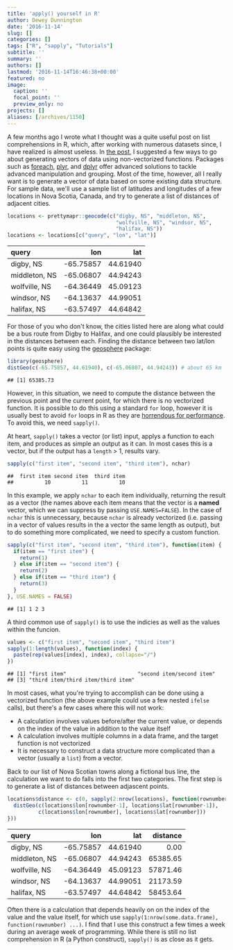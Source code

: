 ```yaml
---
title: 'apply() yourself in R'
author: Dewey Dunnington
date: '2016-11-14'
slug: []
categories: []
tags: ["R", "sapply", "Tutorials"]
subtitle: ''
summary: ''
authors: []
lastmod: '2016-11-14T16:46:38+00:00'
featured: no
image:
  caption: ''
  focal_point: ''
  preview_only: no
projects: []
aliases: [/archives/1150]
---
```


A few months ago I wrote what I thought was a quite useful post on list comprehensions in R, which, after working with numerous datasets since, I have realized is almost useless. In <a href="http://apps.fishandwhistle.net/archives/1010">the post</a>, I suggested a few ways to go about generating vectors of data using non-vectorized functions. Packages such as <a href="https://cran.r-project.org/package=foreach">foreach</a>, <a href="https://cran.r-project.org/package=plyr">plyr</a>, and <a href="https://cran.r-project.org/package=dplyr">dplyr</a> offer advanced solutions to tackle advanced manipulation and grouping. Most of the time, however, all I really want is to generate a vector of data based on some existing data structure. For sample data, we'll use a sample list of latitudes and longitudes of a few locations in Nova Scotia, Canada, and try to generate a list of distances of adjacent cities.


``` r
locations <- prettymapr::geocode(c("digby, NS", "middleton, NS", 
                                   "wolfville, NS", "windsor, NS", 
                                   "halifax, NS"))
locations <- locations[c("query", "lon", "lat")]
```

| query         |        lon|       lat|
|:--------------|----------:|---------:|
| digby, NS     |  -65.75857|  44.61940|
| middleton, NS |  -65.06807|  44.94243|
| wolfville, NS |  -64.36449|  45.09123|
| windsor, NS   |  -64.13637|  44.99051|
| halifax, NS   |  -63.57497|  44.64842|

For those of you who don't know, the cities listed here are along what could be a bus route from Digby to Halifax, and one could plausibly be interested in the distances between each. Finding the distance between two lat/lon points is quite easy using the [geosphere](https://cran.r-project.org/package=geosphere) package:

``` r
library(geosphere)
distGeo(c(-65.75857, 44.61940), c(-65.06807, 44.94243)) # about 65 km
```

    ## [1] 65385.73

However, in this situation, we need to compute the distance between the previous point and the current point, for which there is no vectorized function. It is possible to do this using a standard `for` loop, however it is usually best to avoid `for` loops in R as they are [horrendous for performance](http://leftcensored.skepsi.net/2011/08/21/the-performance-cost-of-a-for-loop-and-some-alternatives/). To avoid this, we need `sapply()`.

At heart, `sapply()` takes a vector (or list) input, applys a function to each item, and produces as simple an output as it can. In most cases this is a vector, but if the output has a `length` &gt; 1, results vary.

``` r
sapply(c("first item", "second item", "third item"), nchar)
```

    ##  first item second item  third item 
    ##          10          11          10

In this example, we apply `nchar` to each item individually, returning the result as a vector (the names above each item means that the vector is a **named** vector, which we can suppress by passing `USE.NAMES=FALSE`). In the case of `nchar` this is unnecessary, because `nchar` is already vectorized (i.e. passing in a vector of values results in the a vector the same length as output), but to do something more complicated, we need to specify a custom function.

``` r
sapply(c("first item", "second item", "third item"), function(item) {
  if(item == "first item") {
    return(1)
  } else if(item == "second item") {
    return(2)
  } else if(item == "third item") {
    return(3)
  }
}, USE.NAMES = FALSE)
```

    ## [1] 1 2 3

A third common use of `sapply()` is to use the indicies as well as the values within the funcion.

``` r
values <- c("first item", "second item", "third item")
sapply(1:length(values), function(index) {
  paste(rep(values[index], index), collapse="/")
})
```

    ## [1] "first item"                       "second item/second item"         
    ## [3] "third item/third item/third item"

In most cases, what you're trying to accomplish can be done using a vectorized function (the above example could use a few nested `ifelse` calls), but there's a few cases where this will not work:

-   A calculation involves values before/after the current value, or depends on the index of the value in addition to the value itself
-   A calculation involves multiple columns in a data frame, and the target function is not vectorized
-   It is necessary to construct a data structure more complicated than a vector (usually a `list`) from a vector.

Back to our list of Nova Scotian towns along a fictional bus line, the calculation we want to do falls into the first two categories. The first step is to generate a list of distances between adjascent points.

``` r
locations$distance <- c(0, sapply(2:nrow(locations), function(rownumber) {
  distGeo(c(locations$lon[rownumber-1], locations$lat[rownumber-1]), 
          c(locations$lon[rownumber], locations$lat[rownumber]))
}))
```

| query         |        lon|       lat|  distance|
|:--------------|----------:|---------:|---------:|
| digby, NS     |  -65.75857|  44.61940|      0.00|
| middleton, NS |  -65.06807|  44.94243|  65385.65|
| wolfville, NS |  -64.36449|  45.09123|  57871.46|
| windsor, NS   |  -64.13637|  44.99051|  21173.59|
| halifax, NS   |  -63.57497|  44.64842|  58453.64|

Often there is a calculation that depends heavily on on the index of the value and the value itself, for which use `sapply(1:nrow(some.data.frame), function(rownumber) ...)`. I find that I use this construct a few times a week during an average week of programming. While there is still no list comprehension in R (a Python construct), `sapply()` is as close as it gets.

